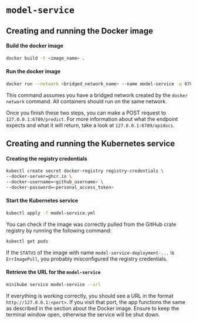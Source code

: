 # `model-service`

## Creating and running the Docker image

#### Build the docker image

```bash
docker build -t <image_name> .
```

#### Run the docker image

```bash
docker run --network <bridged_network_name> --name model-service -p 6789:6789 <image_name>
```
This command assumes you have a bridged network created by the `docker network` command. All containers should run on the same network.

Once you finish these two steps, you can make a POST request to `127.0.0.1:6789/predict`.
For more information about what the endpoint expects and what it will return, take a look at `127.0.0.1:6789/apidocs`.

## Creating and running the Kubernetes service

#### Creating the registry credentials

```bash
kubectl create secret docker-registry registry-credentials \
--docker-server=ghcr.io \
--docker-username=<github_username> \
--docker-password=<personal_access_token>
```

#### Start the Kubernetes service

```bash
kubectl apply -f model-service.yml
```

You can check if the image was correctly pulled from the GitHub crate registry by running the following command:

```bash
kubectl get pods
```

If the `STATUS` of the image with name `model-service-deployment-...` is `ErrImagePull`, you probably misconfigured the registry credentials.

#### Retrieve the URL for the `model-service`

```bash
minikube service model-service --url
```

If everything is working correctly, you should see a URL in the format `http://127.0.0.1:<port>`. If you visit that port, the app functions the same as described in the section about the Docker image. Ensure to keep the terminal window open, otherwise the service will be shut down.
